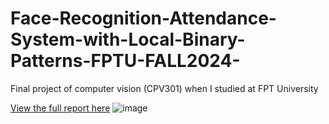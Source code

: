 # Face-Recognition-Attendance-System-with-Local-Binary-Patterns-FPTU-FALL2024-
Final project of computer vision (CPV301) when I studied at FPT University 

[View the full report here](https://github.com/vuhuyng/Face-Recognition-Attendance-System-with-Local-Binary-Patterns-FPTU-FALL2024-/blob/main/CPV301_report.pdf)
![image](https://github.com/user-attachments/assets/20e48a45-47a1-48d2-a0fc-4638e743c83c)

